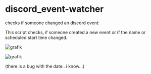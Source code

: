# discord_event-watcher
checks if someone changed an discord event:

This script checks, if someone created a new event or if the name or scheduled start time changed. 

![grafik](https://user-images.githubusercontent.com/83031404/152676723-a51cd068-d5f4-409c-a23f-035ad19ca9c1.png)

![grafik](https://user-images.githubusercontent.com/83031404/152676753-f2e3b589-22ae-4a67-b1cb-3e0aa2473d15.png)

(there is a bug with the date.. i know...) 

